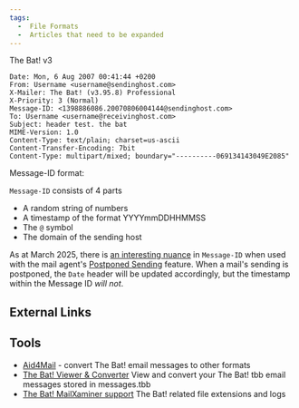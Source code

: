 ```yaml
---
tags:
  -  File Formats
  -  Articles that need to be expanded
---
```

The Bat! v3

    Date: Mon, 6 Aug 2007 00:41:44 +0200
    From: Username <username@sendinghost.com>
    X-Mailer: The Bat! (v3.95.8) Professional
    X-Priority: 3 (Normal)
    Message-ID: <1398886086.20070806004144@sendinghost.com>
    To: Username <username@receivinghost.com>
    Subject: header test. the bat
    MIME-Version: 1.0
    Content-Type: text/plain; charset=us-ascii
    Content-Transfer-Encoding: 7bit
    Content-Type: multipart/mixed; boundary="----------069134143049E2085"

    
Message-ID format:

`Message-ID` consists of 4 parts

* A random string of numbers
* A timestamp of the format YYYYmmDDHHMMSS
* The `@` symbol
* The domain of the sending host

As at March 2025, there is [an interesting nuance](https://www.bentasker.co.uk/posts/blog/security/seducing-a-romance-scammer.html#scheduled-sending) in `Message-ID` when used with the mail agent's [Postponed Sending](https://www.ritlabs.com/en/products/thebat/postponed.php) feature. When a mail's sending is postponed, the `Date` header will be updated accordingly, but the timestamp within the Message ID _will not_.

    
## External Links

## Tools

- [Aid4Mail](aid4mail.md) - convert The Bat! email messages to
  other formats
- [The Bat! Viewer &
  Converter](https://www.bitrecover.com/bat-converter/) View and convert
  your The Bat! tbb email messages stored in messages.tbb
- [The Bat! MailXaminer
  support](https://www.mailxaminer.com/blog/the-bat-mailbox-forensic-analysis/)
  The Bat! related file extensions and logs

